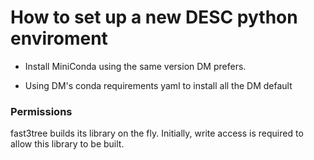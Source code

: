 # How to set up a new DESC python enviroment

* Install MiniConda using the same version DM prefers.

* Using DM's conda requirements yaml to install all the DM default 

### Permissions
fast3tree builds its library on the fly.  Initially, write access is required to allow this library to be built.
